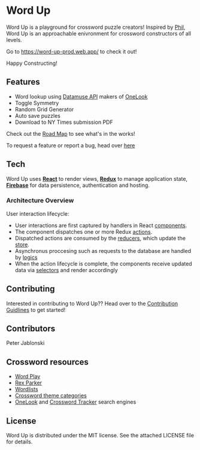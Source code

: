 # Word Up

Word Up is a playground for crossword puzzle creators! Inspired by [Phil](http://www.keiranking.com/phil/), Word Up is an approachable enivronment for crossword constructors of all levels.

Go to https://word-up-prod.web.app/ to check it out!

Happy Constructing!

## Features
- Word lookup using [Datamuse API](http://www.datamuse.com/api/) makers of [OneLook](https://www.onelook.com/)
- Toggle Symmetry
- Random Grid Generator
- Auto save puzzles
- Download to NY Times submission PDF

Check out the [Road Map](https://github.com/pwjablonski/word-up/projects/1) to see what's in the works! 

To request a feature or report a bug, head over [here](https://github.com/pwjablonski/word-up/issues/new)

## Tech
Word Up uses [**React**](https://facebook.github.io/react/) to render views,
[**Redux**](http://redux.js.org/) to manage application state,
[**Firebase**](https://firebase.google.com/) for data persistence, authentication and hosting.

### Architecture Overview
User interaction lifecycle:

- User interactions are first captured by handlers in React
  [components](https://github.com/pwjablonski/word-up/tree/master/src/components).
- The component dispatches one or more Redux
  [actions](https://github.com/pwjablonski/word-up/tree/master/src/actions).
- Dispatched actions are consumed by the
  [reducers](https://github.com/pwjablonski/word-up/tree/master/src/reducers),
  which update the
  [store](https://github.com/pwjablonski/word-up/blob/master/src/store.js).
- Asynchronus proccesing such as requests to the database are handled by [logics](https://github.com/pwjablonski/word-up/blob/master/src/logic)
- When the action lifecycle is complete, the components receive updated
  data via [selectors](https://github.com/pwjablonski/word-up/blob/master/src/selectors) and render accordingly

## Contributing 
Interested in contributing to Word Up?? Head over to the [Contribution Guidlines](CONTRIBUTING.md) to get started!

## Contributors
Peter Jablonski

## Crossword resources

* [Word Play](https://www.nytimes.com/column/wordplay)
* [Rex Parker](https://rexwordpuzzle.blogspot.com/)
* [Wordlists](http://www.puzzlers.org/dokuwiki/doku.php?id=solving:wordlists:about:start)
* [Crossword theme categories](http://www.cruciverb.com/index.php?action=ezportal;sa=page;p=70)
* [OneLook](http://onelook.com/) and [Crossword Tracker](http://crosswordtracker.com/) search engines

## License
Word Up is distributed under the MIT license. See the attached LICENSE file for details.

